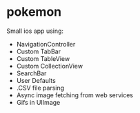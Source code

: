 # pokemon
Small ios app using:
  - NavigationController
  - Custom TabBar
  - Custom TableView
  - Custom CollectionView
  - SearchBar
  - User Defaults
  - .CSV file parsing
  - Async image fetching from web services
  - Gifs in UIImage

